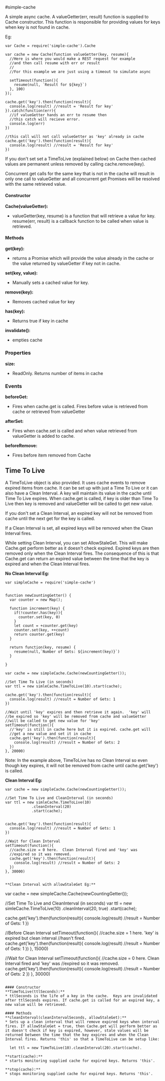 #simple-cache



A simple async cache. A valueGetter(err, result) function is supplied to Cache constructor. This function is responsible for providing values for keys when key is not found in cache.

Eg:


```
var Cache = require('simple-cache').Cache

var cache = new Cache(function valueGetter(key, resume){
  //Here is where you would make a REST request for example 
  //and then call resume with err or result
  //
  //For this example we are just using a timeout to simulate async
  
  setTimeout(function(){
    resume(null, `Result for ${key}`)
  }, 100)
});

cache.get('key').then(function(result){
  console.log(result) //result = 'Result for key'
}).catch(function(err){
  //if valueGetter hands an err to resume then 
  //this catch will recieve error.
  console.log(err)
})

//this call will not call valueGetter as 'key' already in cache
cache.get('key').then(function(result){
  console.log(result) //result = 'Result for key'
})

```

If you don't set set a TimeToLive (explained below) on Cache then cached values are permanent unless removed by calling cache.remove(key).

Concurrent get calls for the same key that is not in the cache will result in only one call to valueGetter and all concurrent get Promises will be resolved with the same retrieved value.

#### Constructor

**Cache(valueGetter):** 
* valueGetter(key, resume) is a function that will retrieve a value for key.  resume(err, result) is a callback function to be called when value is retrieved.


#### Methods

**get(key):** 
* returns a Promise which will provide the value already in the cache or the value returned by valueGetter if key not in cache.

**set(key, value):** 
* Manually sets a cached value for key.

**remove(key):** 
* Removes cached value for key

**has(key):** 
* Returns true if key in cache

**invalidate():** 
* empties cache

### Properties
**size:** 
* ReadOnly. Returns number of items in cache

### Events

**beforeGet:** 
* Fires when cache.get is called. Fires before value is retrieved from cache or retrieved from valueGetter

**afterSet:** 
* Fires when cache.set is called and when value retrieved from valueGetter is added to cache.

**beforeRemove:** 
* Fires before item removed from Cache


## Time To Live

A TimeToLive object is also provided.  It uses cache events to remove expired items from cache.  It can be set up with just a Time To Live or it can also have a Clean Interval.  A key will maintain its value in the cache until Time To Live expires. When cache.get is called, if key is older than Time To Live then key is removed and valueGetter will be called to get new value.

If you don't set a Clean Interval, an expired key will not be removed from cache until the next get for the key is called.

If a Clean Interval is set, all expired keys will be removed when the Clean Interval fires.

While setting Clean Interval, you can set AllowStaleGet.  This will make Cache.get perform better as it doesn't check expired. Expired keys are then removed only when the Clean Interval fires.  The consequence of this is that Cache.get can return an expired value between the time that the key is expired and when the Clean Interval fires.

**No Clean Interval Eg:**


```
var simpleCache = require('simple-cache')


function newCountingGetter() {
  var counter = new Map();

  function increment(key) {
    if(!counter.has(key)){
      counter.set(key, 0)
    }
    let count = +counter.get(key)
    counter.set(key, ++count)
    return counter.get(key)
  }

  return function(key, resume) {
    resume(null,`Number of Gets: ${increment(key)}`)
  }

}

var cache = new simpleCache.Cache(newCountingGetter());

//Set Time To Live (in seconds)
var ttl = new simleCache.TimeToLive(10).start(cache); 

cache.get('key').then(function(result){
  console.log(result) //result = Number of Gets: 1
})

//Wait until 'key' expires and then retrieve it again.  'key' will
//be expired so 'key' will be removed from cache and valueGetter 
//will be called to get new value for 'key'
setTimeout(function(){
  //'key' is still in cache here but it is expired. cache.get will 
  //get a new value and set it in cache
  cache.get('key').then(function(result){
    console.log(result) //result = Number of Gets: 2
  })
}, 20000)

```

Note:  In the example above, TimeToLive has no Clean Interval so even though key expires, it will not be removed from cache until cache.get('key') is called.



**Clean Interval Eg:**

```
var cache = new simpleCache.Cache(newCountingGetter());

//Set Time To Live and CleanInterval (in seconds)
var ttl = new simleCache.TimeToLive(10)
            .cleanInterval(20)
            .start(cache); 


cache.get('key').then(function(result){
  console.log(result) //result = Number of Gets: 1
})

//Wait for Clean Interval
setTimeout(function(){
  //cache.size = 0 here.  Clean Interval fired and 'key' was 
  //expired so it was removed.
  cache.get('key').then(function(result){
    console.log(result) //result = Number of Gets: 2
  })
}, 30000)


**Clean Interval with allowStaleGet Eg:**

```
var cache = new simpleCache.Cache(newCountingGetter());

//Set Time To Live and CleanInterval (in seconds)
var ttl = new simleCache.TimeToLive(10)
            .cleanInterval(20, true)
            .start(cache); 


cache.get('key').then(function(result){
  console.log(result) //result = Number of Gets: 1
})

//Before Clean Interval
setTimeout(function(){
  //cache.size = 1 here.  'key' is expired but clean interval
  //hasn't fired.
  cache.get('key').then(function(result){
    console.log(result) //result = Number of Gets: 1
  })
}, 15000)

//Wait for Clean Interval
setTimeout(function(){
  //cache.size = 0 here.  Clean Interval fired and 'key' was 
  //expired so it was removed.
  cache.get('key').then(function(result){
    console.log(result) //result = Number of Gets: 2
  })
}, 30000)
```

#### Constructor
**TimeToLive(ttlSeconds):** 
* ttlSeconds is the life of a key in the cache.  Keys are invalidated after ttlSeconds expires. If cache.get is called for an expired key, a new value will be retrieved.

#### Methods
**cleanInterval(cleanIntervalSeconds, allowStaleGet):** 
* Sets up a clean interval that will remove expired keys when interval fires. If allowStaleGet = true, then Cache.get will perform better as it doesn't check if key is expired, however, stale values will be returned between the time that the key expires and when the Clean Interval fires. Returns 'this' so that a TimeToLive can be setup like:  
  
  let ttl = new TimeToLive(10).cleanInterval(20).start(cache).  

**start(cache):** 
* starts monitoring supplied cache for expired keys. Returns 'this'.

**stop(cache):** 
* stops monitoring supplied cache for expired keys. Returns 'this'.